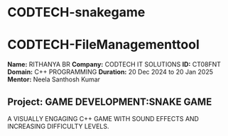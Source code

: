 # CODTECH-snakegame
# CODTECH-FileManagementtool
**Name:** RITHANYA BR
**Company:** CODTECH IT SOLUTIONS
**ID:** CT08FNT
**Domain:** C++ PROGRAMMING
**Duration:** 20 Dec 2024 to 20 Jan 2025
**Mentor:** Neela Santhosh Kumar

## Project: GAME DEVELOPMENT:SNAKE GAME
A VISUALLY ENGAGING C++ GAME WITH SOUND EFFECTS AND INCREASING DIFFICULTY LEVELS.
